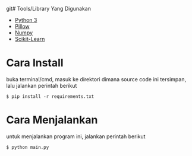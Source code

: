 git# Tools/Library Yang Digunakan
- [Python 3](https://www.python.org/)
- [Pillow](https://python-pillow.org/)
- [Numpy](https://numpy.org/)
- [Scikit-Learn](https://scikit-learn.org/stable/index.html)

# Cara Install
buka terminal/cmd, masuk ke direktori dimana source code ini tersimpan, lalu jalankan perintah berikut
```
$ pip install -r requirements.txt
```

# Cara Menjalankan
untuk menjalankan program ini, jalankan perintah berikut
```
$ python main.py
```